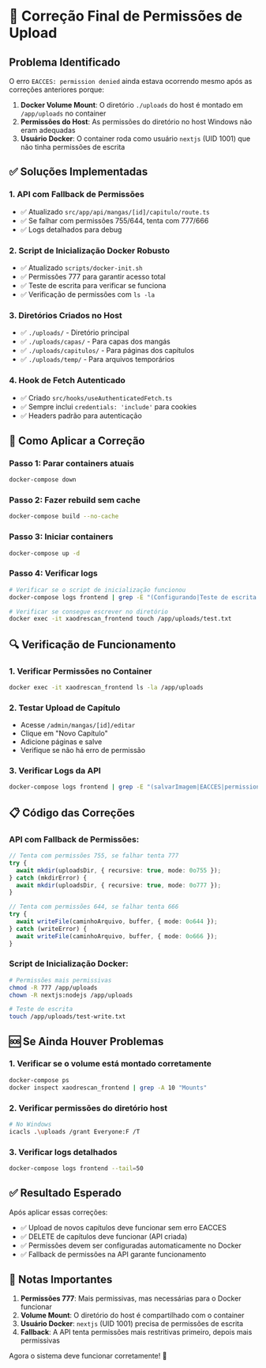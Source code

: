 # 🔧 Correção Final de Permissões de Upload

## Problema Identificado
O erro `EACCES: permission denied` ainda estava ocorrendo mesmo após as correções anteriores porque:

1. **Docker Volume Mount**: O diretório `./uploads` do host é montado em `/app/uploads` no container
2. **Permissões do Host**: As permissões do diretório no host Windows não eram adequadas
3. **Usuário Docker**: O container roda como usuário `nextjs` (UID 1001) que não tinha permissões de escrita

## ✅ Soluções Implementadas

### 1. **API com Fallback de Permissões**
- ✅ Atualizado `src/app/api/mangas/[id]/capitulo/route.ts`
- ✅ Se falhar com permissões 755/644, tenta com 777/666
- ✅ Logs detalhados para debug

### 2. **Script de Inicialização Docker Robusto**
- ✅ Atualizado `scripts/docker-init.sh`
- ✅ Permissões 777 para garantir acesso total
- ✅ Teste de escrita para verificar se funciona
- ✅ Verificação de permissões com `ls -la`

### 3. **Diretórios Criados no Host**
- ✅ `./uploads/` - Diretório principal
- ✅ `./uploads/capas/` - Para capas dos mangás
- ✅ `./uploads/capitulos/` - Para páginas dos capítulos
- ✅ `./uploads/temp/` - Para arquivos temporários

### 4. **Hook de Fetch Autenticado**
- ✅ Criado `src/hooks/useAuthenticatedFetch.ts`
- ✅ Sempre inclui `credentials: 'include'` para cookies
- ✅ Headers padrão para autenticação

## 🚀 Como Aplicar a Correção

### Passo 1: Parar containers atuais
```bash
docker-compose down
```

### Passo 2: Fazer rebuild sem cache
```bash
docker-compose build --no-cache
```

### Passo 3: Iniciar containers
```bash
docker-compose up -d
```

### Passo 4: Verificar logs
```bash
# Verificar se o script de inicialização funcionou
docker-compose logs frontend | grep -E "(Configurando|Teste de escrita|Permissões)"

# Verificar se consegue escrever no diretório
docker exec -it xaodrescan_frontend touch /app/uploads/test.txt
```

## 🔍 Verificação de Funcionamento

### 1. **Verificar Permissões no Container**
```bash
docker exec -it xaodrescan_frontend ls -la /app/uploads
```

### 2. **Testar Upload de Capítulo**
- Acesse `/admin/mangas/[id]/editar`
- Clique em "Novo Capítulo"
- Adicione páginas e salve
- Verifique se não há erro de permissão

### 3. **Verificar Logs da API**
```bash
docker-compose logs frontend | grep -E "(salvarImagem|EACCES|permission)"
```

## 📋 Código das Correções

### API com Fallback de Permissões:
```typescript
// Tenta com permissões 755, se falhar tenta 777
try {
  await mkdir(uploadsDir, { recursive: true, mode: 0o755 });
} catch (mkdirError) {
  await mkdir(uploadsDir, { recursive: true, mode: 0o777 });
}

// Tenta com permissões 644, se falhar tenta 666
try {
  await writeFile(caminhoArquivo, buffer, { mode: 0o644 });
} catch (writeError) {
  await writeFile(caminhoArquivo, buffer, { mode: 0o666 });
}
```

### Script de Inicialização Docker:
```bash
# Permissões mais permissivas
chmod -R 777 /app/uploads
chown -R nextjs:nodejs /app/uploads

# Teste de escrita
touch /app/uploads/test-write.txt
```

## 🆘 Se Ainda Houver Problemas

### 1. **Verificar se o volume está montado corretamente**
```bash
docker-compose ps
docker inspect xaodrescan_frontend | grep -A 10 "Mounts"
```

### 2. **Verificar permissões do diretório host**
```bash
# No Windows
icacls .\uploads /grant Everyone:F /T
```

### 3. **Verificar logs detalhados**
```bash
docker-compose logs frontend --tail=50
```

## ✅ Resultado Esperado

Após aplicar essas correções:
- ✅ Upload de novos capítulos deve funcionar sem erro EACCES
- ✅ DELETE de capítulos deve funcionar (API criada)
- ✅ Permissões devem ser configuradas automaticamente no Docker
- ✅ Fallback de permissões na API garante funcionamento

## 📝 Notas Importantes

1. **Permissões 777**: Mais permissivas, mas necessárias para o Docker funcionar
2. **Volume Mount**: O diretório do host é compartilhado com o container
3. **Usuário Docker**: `nextjs` (UID 1001) precisa de permissões de escrita
4. **Fallback**: A API tenta permissões mais restritivas primeiro, depois mais permissivas

Agora o sistema deve funcionar corretamente! 🎉
